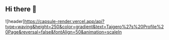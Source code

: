 ## Hi there 👋
![header]https://capsule-render.vercel.app/api?type=waving&height=250&color=gradient&text=Tajgero%27s%20Profile%20Page&reversal=false&fontAlign=50&animation=scaleIn
<!--
**Tajgero/Tajgero** is a ✨ _special_ ✨ repository because its `README.md` (this file) appears on your GitHub profile.

Here are some ideas to get you started:

- 🔭 I’m currently working on ...
- 🌱 I’m currently learning ...
- 👯 I’m looking to collaborate on ...
- 🤔 I’m looking for help with ...
- 💬 Ask me about ...
- 📫 How to reach me: ...
- 😄 Pronouns: ...
- ⚡ Fun fact: ...
-->
